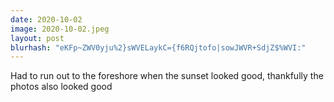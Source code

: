 ```yaml
---
date: 2020-10-02
image: 2020-10-02.jpeg
layout: post
blurhash: "eKFp~ZWV0yju%2}sWVELaykC={f6RQjtofo|sowJWVR+SdjZ$%WVI:"
---
```


Had to run out to the foreshore when the sunset looked good, thankfully the photos also looked good

